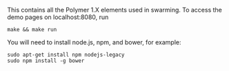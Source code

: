 This contains all the Polymer 1.X elements used in swarming.
To access the demo pages on localhost:8080, run


    make && make run


You will need to install node.js, npm, and bower, for example:

    sudo apt-get install npm nodejs-legacy
    sudo npm install -g bower
